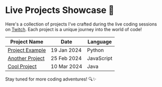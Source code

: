 # Live Projects Showcase 🚀

Here's a collection of projects I've crafted during the live coding sessions on [Twitch](https://www.twitch.tv/ppanadev). Each project is a unique journey into the world of code!

| Project Name                      | Date         | Language  |
|-----------------------------------|--------------|-----------|
| [Project Example](www.google.com) | 19 Jan 2024 | Python     |
| [Another Project](www.github.com) | 25 Feb 2024 | JavaScript |
| [Cool Project](www.example.com)   | 10 Mar 2024 | Java       |

Stay tuned for more coding adventures! 🔍✨
